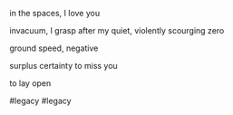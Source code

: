 in the spaces,
I love you

invacuum,
I grasp after my quiet,
violently scourging zero

ground speed,
negative

surplus certainty
to miss you

to lay open

#legacy #legacy